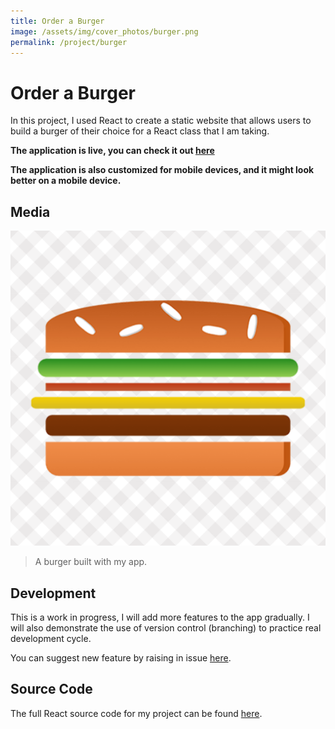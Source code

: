 ```yaml
---
title: Order a Burger
image: /assets/img/cover_photos/burger.png
permalink: /project/burger
---
```


# Order a Burger
In this project, I used React to create a static website that allows users to
build a burger of their choice for a React class that I am taking.

**The application is live, you can check it out [here](https://tienpdinh.com/burger)**

**The application is also customized for mobile devices, and it might look better on a
mobile device.**

## Media
![burger](/assets/img/cover_photos/burger.png)
> A burger built with my app.

## Development
This is a work in progress, I will add more features to the app gradually. I will
also demonstrate the use of version control (branching) to practice real development
cycle.

You can suggest new feature by raising in issue [here](https://github.com/tienpdinh/burger/issues).

## Source Code
The full React source code for my project can be found [here](https://github.com/tienpdinh/burger).